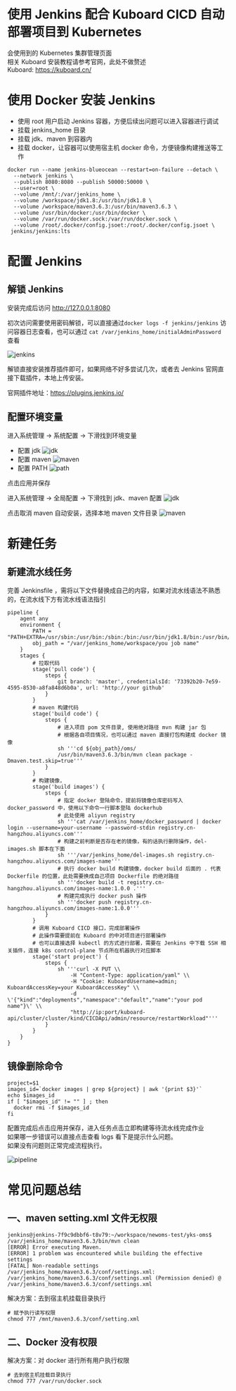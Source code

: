 # 使用 Jenkins 配合 Kuboard CICD 自动部署项目到 Kubernetes

会使用到的 Kubernetes 集群管理页面 \
相关 Kuboard 安装教程请参考官网，此处不做赘述 \
Kuboard: https://kuboard.cn/

# 使用 Docker 安装 Jenkins
- 使用 root 用户启动 Jenkins 容器，方便后续出问题可以进入容器进行调试
- 挂载 jenkins_home 目录
- 挂载 jdk、maven 到容器内
- 挂载 docker，让容器可以使用宿主机 docker 命令，方便镜像构建推送等工作
```shell
docker run --name jenkins-blueocean --restart=on-failure --detach \
  --network jenkins \
  --publish 8080:8080 --publish 50000:50000 \
  --user=root \
  --volume /mnt/:/var/jenkins_home \
  --volume /workspace/jdk1.8:/usr/bin/jdk1.8 \
  --volume /workspace/maven3.6.3:/usr/bin/maven3.6.3 \
  --volume /usr/bin/docker:/usr/bin/docker \
  --volume /var/run/docker.sock:/var/run/docker.sock \
  --volume /root/.docker/config.jsoet:/root/.docker/config.jsoet \
 jenkins/jenkins:lts
```

# 配置 Jenkins
## 解锁 Jenkins

安装完成后访问 http://127.0.0.1:8080

初次访问需要使用密码解锁，可以直接通过`docker logs -f jenkins/jenkins` 访问容器日志查看，也可以通过 `cat /var/jenkins_home/initialAdminPassword` 查看

![jenkins](https://www.jenkins.io/doc/book/resources/tutorials/setup-jenkins-01-unlock-jenkins-page.jpg)

解锁直接安装推荐插件即可，如果网络不好多尝试几次，或者去 Jenkins 官网直接下载插件，本地上传安装。

官网插件地址：https://plugins.jenkins.io/

## 配置环境变量

进入系统管理 -> 系统配置 -> 下滑找到环境变量

- 配置 jdk
![jdk](https://blogyg.oss-cn-beijing.aliyuncs.com/Snipaste_2023-09-11_11-43-00.png)
- 配置 maven
![maven](https://blogyg.oss-cn-beijing.aliyuncs.com/Snipaste_2023-09-11_11-44-26.png)
- 配置 PATH
![path](https://blogyg.oss-cn-beijing.aliyuncs.com/Snipaste_2023-09-11_11-45-20.png)

点击应用并保存

进入系统管理 -> 全局配置 -> 下滑找到 jdk、maven 配置
![jdk](https://blogyg.oss-cn-beijing.aliyuncs.com/Snipaste_2023-09-11_11-49-20.png)

点击取消 maven 自动安装，选择本地 maven 文件目录
![maven](https://blogyg.oss-cn-beijing.aliyuncs.com/Snipaste_2023-09-11_11-51-14.png)

# 新建任务

## 新建流水线任务

完善 Jenkinsfile ，需将以下文件替换成自己的内容，如果对流水线语法不熟悉的，在流水线下方有流水线语法指引 
```shell
pipeline {
    agent any
    environment {
        PATH = "PATH+EXTRA=/usr/sbin:/usr/bin:/sbin:/bin:/usr/bin/jdk1.8/bin:/usr/bin/maven3.6.3/bin"
        obj_path = "/var/jenkins_home/workspace/you job name"
    }
    stages {
        # 拉取代码 
        stage('pull code') {
            steps {
                git branch: 'master', credentialsId: '73392b20-7e59-4595-8530-a8fa848d6b0a', url: 'http://your github'
            }
        }
        # maven 构建代码
        stage('build code') {
            steps {
                # 进入项目 pom 文件目录, 使用绝对路径 mvn 构建 jar 包
                # 根据各自项目情况，也可以通过 maven 直接打包构建成 docker 镜像
                sh '''cd ${obj_path}/oms/
                /usr/bin/maven3.6.3/bin/mvn clean package -Dmaven.test.skip=true'''
            }
        }
        # 构建镜像，
        stage('build images') {
            steps {
                # 指定 docker 登陆命令，提前将镜像仓库密码写入 docker_password 中，使用以下命令一行脚本登陆 dockerhub
                # 此处使用 aliyun registry
                sh '''cat /var/jenkins_home/docker_password | docker login --username=your-username --password-stdin registry.cn-hangzhou.aliyuncs.com'''
                # 构建之前判断是否存在老的镜像，有的话执行删除操作，del-images.sh 脚本在下面
                sh '''/var/jenkins_home/del-images.sh registry.cn-hangzhou.aliyuncs.com/images-name'''
                # 执行 docker build 构建镜像，docker build 后面的 . 代表 Dockerfile 的位置，此处需要换成自己项目 Dockerfile 的绝对路径
                sh '''docker build -t registry.cn-hangzhou.aliyuncs.com/images-name:1.0.0 .'''
                # 构建完成执行 docker push 操作
                sh '''docker push registry.cn-hangzhou.aliyuncs.com/images-name:1.0.0'''
            }
        }    
        # 调用 Kuboard CICD 接口，完成部署操作
        # 此操作需要提前在 Kuboard 的中对项目进行部署操作
        # 也可以直接选择 kubectl 的方式进行部署，需要在 Jenkins 中下载 SSH 相关插件，连接 k8s control-plane 节点所在机器执行对应脚本
        stage('start project') {
            steps {
                sh '''curl -X PUT \\
                    -H "Content-Type: application/yaml" \\
                    -H "Cookie: KuboardUsername=admin; KuboardAccessKey=your KuboardAccessKey" \\
                    -d \'{"kind":"deployments","namespace":"default","name":"your pod name"}\' \\
                    "http://ip:port/kuboard-api/cluster/cluster/kind/CICDApi/admin/resource/restartWorkload"'''
            }
        }
    }
}

```
## 镜像删除命令
```shell
project=$1
images_id=`docker images | grep ${project} | awk '{print $3}'`
echo $images_id
if [ "$images_id" != "" ] ; then
  docker rmi -f $images_id
fi
```

配置完成后点击应用并保存，进入任务点击立即构建等待流水线完成作业 \
如果哪一步错误可以直接点击查看 logs 看下是提示什么问题。 \
如果没有问题则正常完成流程执行。

![pipeline](https://blogyg.oss-cn-beijing.aliyuncs.com/Snipaste_2023-09-11_12-13-19.png)

# 常见问题总结

## 一、maven setting.xml 文件无权限
```shell
jenkins@jenkins-7f9c9dbbf6-t8v79:~/workspace/newoms-test/yks-oms$ /var/jenkins_home/maven3.6.3/bin/mvn clean
[ERROR] Error executing Maven.
[ERROR] 1 problem was encountered while building the effective settings
[FATAL] Non-readable settings /var/jenkins_home/maven3.6.3/conf/settings.xml: /var/jenkins_home/maven3.6.3/conf/settings.xml (Permission denied) @ /var/jenkins_home/maven3.6.3/conf/settings.xml
```
解决方案：去到宿主机挂载目录执行
```shell
# 赋予执行读写权限
chmod 777 /mnt/maven3.6.3/conf/setting.xml
```

## 二、Docker 没有权限
解决方案：对 docker 进行所有用户执行权限
```shell
# 去到宿主机挂载目录执行
chmod 777 /var/run/docker.sock
```
